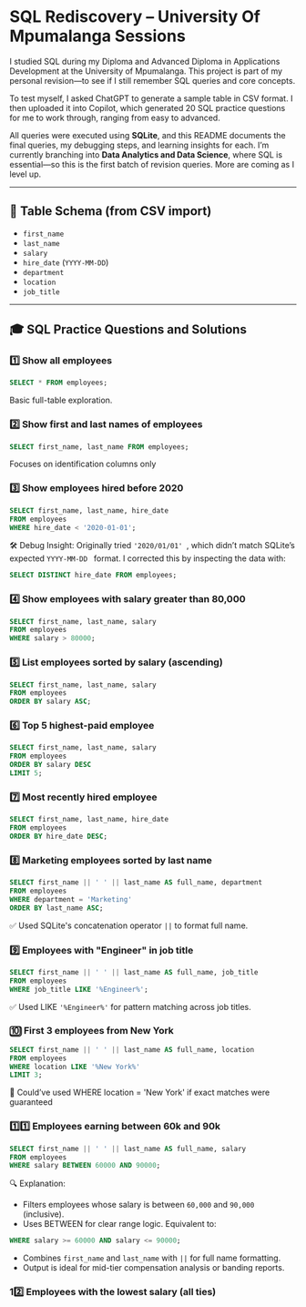 # SQL Rediscovery – University Of Mpumalanga Sessions

I studied SQL during my Diploma and Advanced Diploma in Applications Development at the University of Mpumalanga. This project is part of my personal revision—to see if I still remember SQL queries and core concepts.

To test myself, I asked ChatGPT to generate a sample table in CSV format. I then uploaded it into Copilot, which generated 20 SQL practice questions for me to work through, ranging from easy to advanced.

All queries were executed using **SQLite**, and this README documents the final queries, my debugging steps, and learning insights for each. I’m currently branching into **Data Analytics and Data Science**, where SQL is essential—so this is the first batch of revision queries. More are coming as I level up.

---

## 📁 Table Schema (from CSV import)

- `first_name`
- `last_name`
- `salary`
- `hire_date` (`YYYY-MM-DD`)
- `department`
- `location`
- `job_title`

---

## 🎓 SQL Practice Questions and Solutions

### 1️⃣ Show all employees

```sql
SELECT * FROM employees;
```
Basic full-table exploration.

### 2️⃣ Show first and last names of employees
```sql
SELECT first_name, last_name FROM employees; 
```
Focuses on identification columns only

### 3️⃣ Show employees hired before 2020
```sql
SELECT first_name, last_name, hire_date
FROM employees
WHERE hire_date < '2020-01-01';
```
🛠 Debug Insight:
Originally tried  `'2020/01/01' `, which didn’t match SQLite’s expected  `YYYY-MM-DD ` format. I corrected this by inspecting the data with:
```sql
SELECT DISTINCT hire_date FROM employees;
```
### 4️⃣ Show employees with salary greater than 80,000
```sql
SELECT first_name, last_name, salary
FROM employees
WHERE salary > 80000;
```
### 5️⃣ List employees sorted by salary (ascending)
```sql
SELECT first_name, last_name, salary
FROM employees
ORDER BY salary ASC;
```
### 6️⃣ Top 5 highest-paid employee
```sql
SELECT first_name, last_name, salary
FROM employees
ORDER BY salary DESC
LIMIT 5;
```
### 7️⃣ Most recently hired employee
```sql
SELECT first_name, last_name, hire_date
FROM employees
ORDER BY hire_date DESC;
```
### 8️⃣ Marketing employees sorted by last name
```sql
SELECT first_name || ' ' || last_name AS full_name, department
FROM employees
WHERE department = 'Marketing'
ORDER BY last_name ASC;
```
✅ Used SQLite's concatenation operator `||` to format full name.

### 9️⃣ Employees with "Engineer" in job title
```sql
SELECT first_name || ' ' || last_name AS full_name, job_title
FROM employees
WHERE job_title LIKE '%Engineer%';
```
✅ Used LIKE `'%Engineer%'` for pattern matching across job titles.

### 🔟 First 3 employees from New York
```sql
SELECT first_name || ' ' || last_name AS full_name, location
FROM employees
WHERE location LIKE '%New York%'
LIMIT 3;
```
📍 Could’ve used WHERE location = 'New York' if exact matches were guaranteed

### 1️⃣1️⃣ Employees earning between 60k and 90k
```sql
SELECT first_name || ' ' || last_name AS full_name, salary
FROM employees
WHERE salary BETWEEN 60000 AND 90000;
```
🔍 Explanation:
- Filters employees whose salary is between `60,000` and `90,000` (inclusive).
- Uses BETWEEN for clear range logic. Equivalent to:
```sql
WHERE salary >= 60000 AND salary <= 90000;
```
- Combines `first_name` and `last_name` with `||` for full name formatting.
- Output is ideal for mid-tier compensation analysis or banding reports.
  
### 12️⃣ Employees with the lowest salary (all ties)






